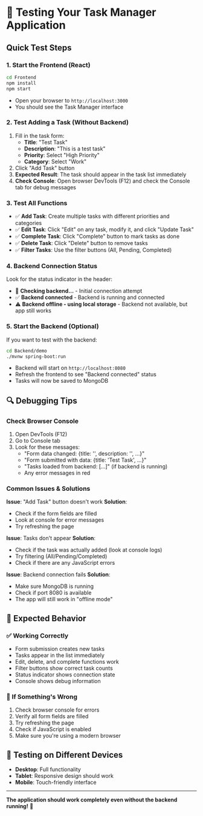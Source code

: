 # 🧪 Testing Your Task Manager Application

## Quick Test Steps

### 1. **Start the Frontend (React)**
```bash
cd Frontend
npm install
npm start
```
- Open your browser to `http://localhost:3000`
- You should see the Task Manager interface

### 2. **Test Adding a Task (Without Backend)**
1. Fill in the task form:
   - **Title**: "Test Task"
   - **Description**: "This is a test task"
   - **Priority**: Select "High Priority"
   - **Category**: Select "Work"
2. Click "Add Task" button
3. **Expected Result**: The task should appear in the task list immediately
4. **Check Console**: Open browser DevTools (F12) and check the Console tab for debug messages

### 3. **Test All Functions**
- ✅ **Add Task**: Create multiple tasks with different priorities and categories
- ✅ **Edit Task**: Click "Edit" on any task, modify it, and click "Update Task"
- ✅ **Complete Task**: Click "Complete" button to mark tasks as done
- ✅ **Delete Task**: Click "Delete" button to remove tasks
- ✅ **Filter Tasks**: Use the filter buttons (All, Pending, Completed)

### 4. **Backend Connection Status**
Look for the status indicator in the header:
- 🔄 **Checking backend...** - Initial connection attempt
- ✅ **Backend connected** - Backend is running and connected
- ⚠️ **Backend offline - using local storage** - Backend not available, but app still works

### 5. **Start the Backend (Optional)**
If you want to test with the backend:
```bash
cd Backend/demo
./mvnw spring-boot:run
```
- Backend will start on `http://localhost:8080`
- Refresh the frontend to see "Backend connected" status
- Tasks will now be saved to MongoDB

## 🔍 Debugging Tips

### Check Browser Console
1. Open DevTools (F12)
2. Go to Console tab
3. Look for these messages:
   - "Form data changed: {title: '', description: '', ...}"
   - "Form submitted with data: {title: 'Test Task', ...}"
   - "Tasks loaded from backend: [...]" (if backend is running)
   - Any error messages in red

### Common Issues & Solutions

**Issue**: "Add Task" button doesn't work
**Solution**: 
- Check if the form fields are filled
- Look at console for error messages
- Try refreshing the page

**Issue**: Tasks don't appear
**Solution**:
- Check if the task was actually added (look at console logs)
- Try filtering (All/Pending/Completed)
- Check if there are any JavaScript errors

**Issue**: Backend connection fails
**Solution**:
- Make sure MongoDB is running
- Check if port 8080 is available
- The app will still work in "offline mode"

## 🎯 Expected Behavior

### ✅ Working Correctly
- Form submission creates new tasks
- Tasks appear in the list immediately
- Edit, delete, and complete functions work
- Filter buttons show correct task counts
- Status indicator shows connection state
- Console shows debug information

### 🚨 If Something's Wrong
1. Check browser console for errors
2. Verify all form fields are filled
3. Try refreshing the page
4. Check if JavaScript is enabled
5. Make sure you're using a modern browser

## 📱 Testing on Different Devices
- **Desktop**: Full functionality
- **Tablet**: Responsive design should work
- **Mobile**: Touch-friendly interface

---

**The application should work completely even without the backend running!** 🎉


